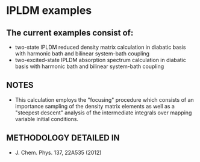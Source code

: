 # IPLDM examples

The current examples consist of:
---------------------------------------

* two-state IPLDM reduced density matrix calculation in diabatic basis with harmonic bath and bilinear system-bath coupling
* two-excited-state IPLDM absorption spectrum calculation in diabatic basis with harmonic bath and bilinear system-bath coupling

NOTES
---
* This calculation employs the "focusing" procedure which consists of an importance sampling of the density
matrix elements as well as a "steepest descent" analysis of the intermediate integrals over mapping 
variable initial conditions.

METHODOLOGY DETAILED IN
---
* J. Chem. Phys. 137, 22A535 (2012)